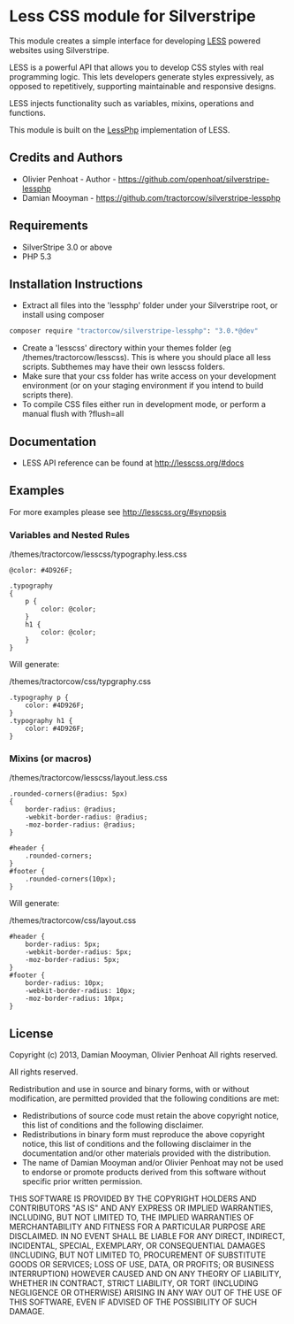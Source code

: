 # Less CSS module for Silverstripe

This module creates a simple interface for developing [LESS](http://lesscss.org/) powered websites using Silverstripe.

LESS is a powerful API that allows you to develop CSS styles with real programming logic. This lets developers
generate styles expressively, as opposed to repetitively, supporting maintainable and responsive designs.

LESS injects functionality such as variables, mixins, operations and functions.

This module is built on the [LessPhp](http://leafo.net/lessphp/) implementation of LESS.

## Credits and Authors

 * Olivier Penhoat - Author - <https://github.com/openhoat/silverstripe-lessphp>
 * Damian Mooyman - <https://github.com/tractorcow/silverstripe-lessphp>

## Requirements

 * SilverStripe 3.0 or above
 * PHP 5.3

## Installation Instructions

 * Extract all files into the 'lessphp' folder under your Silverstripe root, or install using composer

```bash
composer require "tractorcow/silverstripe-lessphp": "3.0.*@dev"
```

 * Create a 'lesscss' directory within your themes folder (eg /themes/tractorcow/lesscss).
   This is where you should place all less scripts. Subthemes may have their own lesscss folders.
 * Make sure that your css folder has write access on your development environment (or on your staging
   environment if you intend to build scripts there).
 * To compile CSS files either run in development mode, or perform a manual flush with ?flush=all

## Documentation

 * LESS API reference can be found at <http://lesscss.org/#docs>

## Examples

For more examples please see <http://lesscss.org/#synopsis>

### Variables and Nested Rules

/themes/tractorcow/lesscss/typography.less.css

    @color: #4D926F;

    .typography
    { 
        p {
            color: @color;
        }
        h1 {
            color: @color;
        }
    }

Will generate:

/themes/tractorcow/css/typgraphy.css

    .typography p {
        color: #4D926F;
    }
    .typography h1 {
        color: #4D926F;
    }

### Mixins (or macros)

/themes/tractorcow/lesscss/layout.less.css

    .rounded-corners(@radius: 5px)
    {
        border-radius: @radius;
        -webkit-border-radius: @radius;
        -moz-border-radius: @radius;
    }

    #header {
        .rounded-corners;
    }
    #footer {
        .rounded-corners(10px);
    }

Will generate:

/themes/tractorcow/css/layout.css

    #header {
        border-radius: 5px;
        -webkit-border-radius: 5px;
        -moz-border-radius: 5px;
    }
    #footer {
        border-radius: 10px;
        -webkit-border-radius: 10px;
        -moz-border-radius: 10px;
    }

## License

Copyright (c) 2013, Damian Mooyman, Olivier Penhoat
All rights reserved.

All rights reserved.

Redistribution and use in source and binary forms, with or without
modification, are permitted provided that the following conditions are met:

 * Redistributions of source code must retain the above copyright
   notice, this list of conditions and the following disclaimer.
 * Redistributions in binary form must reproduce the above copyright
   notice, this list of conditions and the following disclaimer in the
   documentation and/or other materials provided with the distribution.
 * The name of Damian Mooyman and/or Olivier Penhoat may not be used to
   endorse or promote products derived from this software without specific
   prior written permission.

THIS SOFTWARE IS PROVIDED BY THE COPYRIGHT HOLDERS AND CONTRIBUTORS "AS IS" AND
ANY EXPRESS OR IMPLIED WARRANTIES, INCLUDING, BUT NOT LIMITED TO, THE IMPLIED
WARRANTIES OF MERCHANTABILITY AND FITNESS FOR A PARTICULAR PURPOSE ARE
DISCLAIMED. IN NO EVENT SHALL <COPYRIGHT HOLDER> BE LIABLE FOR ANY
DIRECT, INDIRECT, INCIDENTAL, SPECIAL, EXEMPLARY, OR CONSEQUENTIAL DAMAGES
(INCLUDING, BUT NOT LIMITED TO, PROCUREMENT OF SUBSTITUTE GOODS OR SERVICES;
LOSS OF USE, DATA, OR PROFITS; OR BUSINESS INTERRUPTION) HOWEVER CAUSED AND
ON ANY THEORY OF LIABILITY, WHETHER IN CONTRACT, STRICT LIABILITY, OR TORT
(INCLUDING NEGLIGENCE OR OTHERWISE) ARISING IN ANY WAY OUT OF THE USE OF THIS
SOFTWARE, EVEN IF ADVISED OF THE POSSIBILITY OF SUCH DAMAGE.
